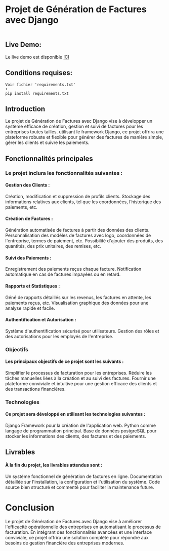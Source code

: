 # Projet de Génération de Factures avec Django

![]()

## Live Demo:
Le live demo est disponible [ICI]()

## Conditions requises:
    
    Voir fichier 'requirements.txt'
    +
    pip install requirements.txt
    

## Introduction

Le projet de Génération de Factures avec Django vise à développer un système efficace de création, gestion et suivi de factures pour les entreprises toutes tailles. utilisant le framework Django, ce projet offrira une plateforme robuste et flexible pour générer des factures de manière simple, gérer les clients et suivre les paiements.

## Fonctionnalités principales

### Le projet inclura les fonctionnalités suivantes :

#### Gestion des Clients :

Création, modification et suppression de profils clients.
Stockage des informations relatives aux clients, tel que les coordonnées, l’historique des paiements, etc.

#### Création de Factures :

Génération automatisée de factures à partir des données des clients.
Personnalisation des modèles de factures avec logo, coordonnées de l'entreprise, termes de paiement, etc.
Possibilité d'ajouter des produits, des quantités, des prix unitaires, des remises, etc.

#### Suivi des Paiements :

Enregistrement des paiements reçus chaque facture.
Notification automatique en cas de factures impayées ou en retard.

#### Rapports et Statistiques :

Géné de rapports détaillés sur les revenus, les factures en attente, les paiements reçus, etc.
Visualisation graphique des données pour une analyse rapide et facile.

#### Authentification et Autorisation :

Système d'authentification sécurisé pour utilisateurs.
Gestion des rôles et des autorisations pour les employés de l'entreprise.

### Objectifs

#### Les principaux objectifs de ce projet sont les suivants :

Simplifier le processus de facturation pour les entreprises.
Réduire les tâches manuelles liées à la création et au suivi des factures.
Fournir une plateforme conviviale et intuitive pour une gestion efficace des clients et des transactions financières.

### Technologies

#### Ce projet sera développé en utilisant les technologies suivantes :

Django Framework pour la création de l'application web.
Python comme langage de programmation principal.
Base de données postgreSQL pour stocker les informations des clients, des factures et des paiements.

## Livrables

#### À la fin du projet, les livrables attendus sont :

Un système fonctionnel de génération de factures en ligne.
Documentation détaillée sur l'installation, la configuration et l'utilisation du système.
Code source bien structuré et commenté pour faciliter la maintenance future.

# Conclusion

Le projet de Génération de Factures avec Django vise à améliorer l'efficacité opérationnelle des entreprises en automatisant le processus de facturation. En intégrant des fonctionnalités avancées et une interface conviviale, ce projet offrira une solution complète pour répondre aux besoins de gestion financière des entreprises modernes.
